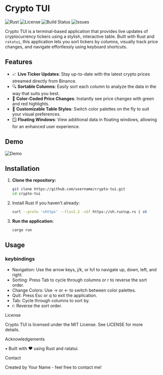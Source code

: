 # Crypto TUI

![Rust](https://img.shields.io/badge/Rust-1.65%2B-orange?style=for-the-badge&logo=rust)
![License](https://img.shields.io/badge/License-MIT-blue?style=for-the-badge)
![Build Status](https://img.shields.io/badge/Build-Passing-brightgreen?style=for-the-badge&logo=githubactions)
![Issues](https://img.shields.io/github/issues/username/crypto-tui?style=for-the-badge)

Crypto TUI is a terminal-based application that provides live updates of cryptocurrency tickers using a stylish, interactive table. Built with Rust and `ratatui`, this application lets you sort tickers by columns, visually track price changes, and navigate effortlessly using keyboard shortcuts.

## Features

- 📈 **Live Ticker Updates**: Stay up-to-date with the latest crypto prices streamed directly from Binance.
- 🔍 **Sortable Columns**: Easily sort each column to analyze the data in the way that suits you best.
- 🌈 **Color-Coded Price Changes**: Instantly see price changes with green and red highlights.
- 🎨 **Customizable Table Styles**: Switch color palettes on the fly to suit your visual preferences.
- 🪟 **Floating Windows**: View additional data in floating windows, allowing for an enhanced user experience.

## Demo

![Demo](demo.gif)

## Installation

1. **Clone the repository:**

   ```bash
   git clone https://github.com/username/crypto-tui.git
   cd crypto-tui
   ```

2. Install Rust if you haven't already:

   ```bash
   curl --proto '=https' --tlsv1.2 -sSf https://sh.rustup.rs | sh
   ```

3. **Run the application:**

   ```bash
   cargo run
   ```

## Usage

### keybindings

- Navigation: Use the arrow keys, j/k, or h/l to navigate up, down, left, and right.
- Sorting: Press Tab to cycle through columns or r to reverse the sort order.
- Change Colors: Use → or ← to switch between color palettes.
- Quit: Press Esc or q to exit the application.
- Tab: Cycle through columns to sort by.
- r: Reverse the sort order.

License

Crypto TUI is licensed under the MIT License. See LICENSE for more details.

Acknowledgements

• Built with ❤️ using Rust and ratatui.

Contact

Created by Your Name - feel free to contact me!

```

```
